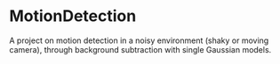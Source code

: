 MotionDetection
===============

A project on motion detection in a noisy environment (shaky or moving camera), through background subtraction with single Gaussian models.
